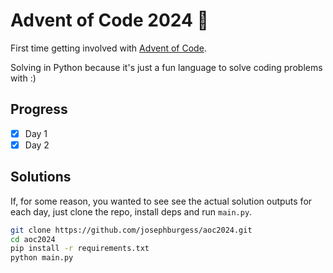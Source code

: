# Advent of Code 2024 🎄

First time getting involved with [Advent of Code](https://adventofcode.com/).

Solving in Python because it's just a fun language to solve coding problems with :)

## Progress

- [x] Day 1
- [x] Day 2

## Solutions

If, for some reason, you wanted to see see the actual solution outputs for each day, just clone the repo, install deps and run `main.py`.

```sh
git clone https://github.com/josephburgess/aoc2024.git
cd aoc2024
pip install -r requirements.txt
python main.py
```
